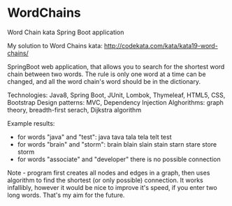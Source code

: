 # WordChains
Word Chain kata Spring Boot application

My solution to Word Chains kata:
http://codekata.com/kata/kata19-word-chains/

SpringBoot web application, that allows you to search for the shortest word chain between two words. The rule is only one word at a time 
can be changed, and all the word chain's word should be in the dictionary.

Technologies: Java8, Spring Boot, JUnit, Lombok, Thymeleaf, HTML5, CSS, Bootstrap
Design patterns: MVC, Dependency Injection
Alghorithms: graph theory, breadth-first serach, Dijkstra algorithm

Example results:
- for words "java" and "test": java tava tala tela telt test
- for words "brain" and "storm": brain blain slain stain starn stare store storm
- for words "associate" and "developer" there is no possible connection 


Note - program first creates all nodes and edges in a graph, then uses algorithm to find the shortest (or only possible) connection.
It works infallibly, however it would be nice to improve it's speed, if you enter two long words. That's my aim for the future.
